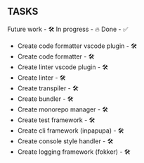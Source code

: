 ## TASKS

Future work - 🛠️
In progress - 🔥
Done - ✅

- Create code formatter vscode plugin - 🛠️
- Create code formatter - 🛠️
- Create linter vscode plugin - 🛠️
- Create linter - 🛠️
- Create transpiler - 🛠️
- Create bundler - 🛠️
- Create monorepo manager - 🛠️
- Create test framework - 🛠️
- Create cli framework (inpapupa) - 🛠️
- Create console style handler - 🛠️
- Create logging framework (fokker) - 🛠️
